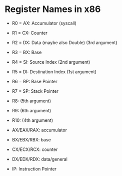 # Register Names in x86

- R0 = AX: Accumulator (syscall)
- R1 = CX: Counter
- R2 = DX: Data (maybe also Double) (3rd argument)
- R3 = BX: Base
- R4 = SI: Source Index (2nd argument)
- R5 = DI: Destination Index (1st argument)
- R6 = BP: Base Pointer
- R7 = SP: Stack Pointer
- R8: (5th argument)
- R9: (6th argument)
- R10: (4th argument)

- AX/EAX/RAX: accumulator
- BX/EBX/RBX: base
- CX/ECX/RCX: counter
- DX/EDX/RDX: data/general


- IP: Instruction Pointer
